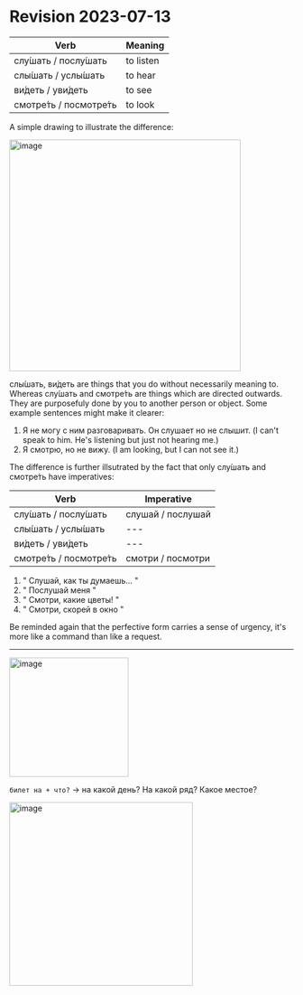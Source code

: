 # Revision 2023-07-13 

| Verb | Meaning |
| --- | --- |
| слу́шать / послу́шать | to listen |
| слы́шать / услы́шать | to hear |
| ви́деть / уви́деть | to see |
| смотре́ть / посмотре́ть | to look |

A simple drawing to illustrate the difference: 

<img width="410" alt="image" src="https://github.com/Blargian/ruski-b1/assets/41984034/ad27d4d1-5a39-469a-9ea6-30fde004c59c">


слы́шать, ви́деть are things that you do without necessarily meaning to. Whereas слу́шать and смотре́ть are things which are directed outwards. They are purposefuly done by you to another person or object. Some example sentences might make it clearer: 

1. Я не могу с ним разговаривать. Он слушает но не слышит. (I can't speak to him. He's listening but just not hearing me.)
2. Я смотрю, но не вижу. (I am looking, but I can not see it.)

The difference is further illsutrated by the fact that only слу́шать and смотре́ть have imperatives: 

| Verb | Imperative |
| --- | --- |
| слу́шать / послу́шать | слушай / послушай |
| слы́шать / услы́шать | --- |
| ви́деть / уви́деть | --- |
| смотре́ть / посмотре́ть | смотри / посмотри |

1. " Слушай, как ты думаешь... "
2. " Послушай меня "
3. " Смотри, какие цветы! "
4. " Смотри, скорей в окно "

Be reminded again that the perfective form carries a sense of urgency, it's more like a command than like a request.  

---

<img width="211" alt="image" src="https://github.com/Blargian/ruski-b1/assets/41984034/8a093d25-2cae-41cc-9fb1-ea1e5c1ac0c1">

`билет на + что?` → на какой день? На какой ряд? Какое местое? 

<img width="325" alt="image" src="https://github.com/Blargian/ruski-b1/assets/41984034/f85d34bc-006b-4f65-ae72-71d0d5b3a253">


